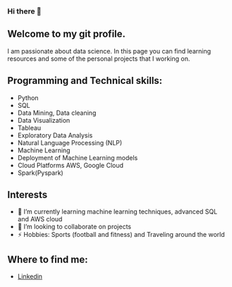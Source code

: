 ### Hi there 👋

<!--
**Sebasespon/Sebasespon** is a ✨ _special_ ✨ repository because its `README.md` (this file) appears on your GitHub profile.-->
## Welcome to my git profile.

I am passionate about data science. In this page you can find learning resources and some of the personal projects that I working on.



## Programming and Technical skills:

- Python
- SQL
- Data Mining, Data cleaning
- Data Visualization
- Tableau
- Exploratory Data Analysis
- Natural Language Processing (NLP)
- Machine Learning
- Deployment of Machine Learning models
- Cloud Platforms AWS, Google Cloud
- Spark(Pyspark)

## Interests

- 🌱 I’m currently learning machine learning techniques, advanced SQL and AWS cloud
- 👯 I’m looking to collaborate on projects
- ⚡ Hobbies: Sports (football and fitness) and Traveling around the world

## Where to find me:
- [Linkedin](https://www.linkedin.com/in/sebespon)

